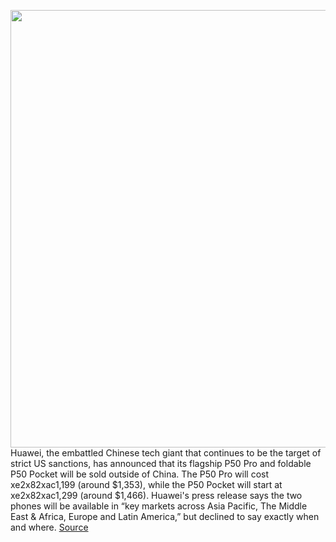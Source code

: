 <img src='https://cdn.vox-cdn.com/thumbor/DkihfiJ0-kxgX6-okdFTrYLJNag=/0x0:1328x886/1200x800/filters:focal(558x337:770x549)/cdn.vox-cdn.com/uploads/chorus_image/image/70433477/P50_Pocket_2.0.jpg' width='700px' /><br/>
Huawei, the embattled Chinese tech giant that continues to be the target of strict US sanctions, has announced that its flagship P50 Pro and foldable P50 Pocket will be sold outside of China. The P50 Pro will cost xe2x82xac1,199 (around $1,353), while the P50 Pocket will start at xe2x82xac1,299 (around $1,466). Huawei's press release says the two phones will be available in “key markets across Asia Pacific, The Middle East & Africa, Europe and Latin America,” but declined to say exactly when and where.
<a href='https://www.theverge.com/2022/1/26/22902310/huawei-p50-pro-pocket-foldable-global-release-price'> Source <a/>